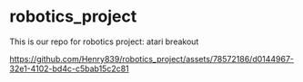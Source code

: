 # robotics_project
This is our repo for robotics project: atari breakout


https://github.com/Henry839/robotics_project/assets/78572186/d0144967-32e1-4102-bd4c-c5bab15c2c81


